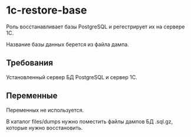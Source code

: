 1c-restore-base
=========

Роль восстанавливает базы PostgreSQL и регестрирует их на сервере 1C.

Название базы данных берется из файла дампа.

Требования
--------------

Установленный сервер БД PostgreSQL и сервер 1С.


Переменные
--------------

Переменных не используется.

В каталог files/dumps нужно поместить файлы дампов БД .sql.gz, которые нужно восстановить.
